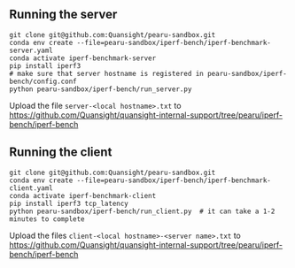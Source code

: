 
## Running the server

```
git clone git@github.com:Quansight/pearu-sandbox.git
conda env create --file=pearu-sandbox/iperf-bench/iperf-benchmark-server.yaml
conda activate iperf-benchmark-server
pip install iperf3
# make sure that server hostname is registered in pearu-sandbox/iperf-bench/config.conf
python pearu-sandbox/iperf-bench/run_server.py
```
Upload the file `server-<local hostname>.txt` to https://github.com/Quansight/quansight-internal-support/tree/pearu/iperf-bench/iperf-bench

## Running the client

```
git clone git@github.com:Quansight/pearu-sandbox.git
conda env create --file=pearu-sandbox/iperf-bench/iperf-benchmark-client.yaml
conda activate iperf-benchmark-client
pip install iperf3 tcp_latency
python pearu-sandbox/iperf-bench/run_client.py  # it can take a 1-2 minutes to complete
```
Upload the files `client-<local hostname>-<server name>.txt` to https://github.com/Quansight/quansight-internal-support/tree/pearu/iperf-bench/iperf-bench
